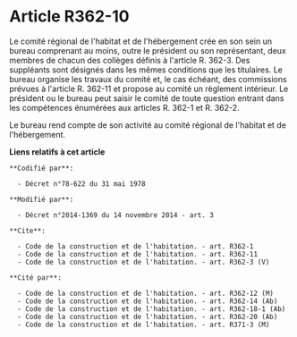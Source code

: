 # Article R362-10

Le comité régional de l'habitat et de l'hébergement crée en son sein un bureau comprenant au moins, outre le président ou son
représentant, deux membres de chacun des collèges définis à l'article R. 362-3. Des suppléants sont désignés dans les mêmes
conditions que les titulaires. Le bureau organise les travaux du comité et, le cas échéant, des commissions prévues à
l'article R. 362-11 et propose au comité un règlement intérieur. Le président ou le bureau peut saisir le comité de toute
question entrant dans les compétences énumérées aux articles R. 362-1 et R. 362-2. 

Le bureau rend compte de son activité au comité régional de l'habitat et de l'hébergement.

**Liens relatifs à cet article**

	**Codifié par**:

	  - Décret n°78-622 du 31 mai 1978

	**Modifié par**:

	  - Décret n°2014-1369 du 14 novembre 2014 - art. 3

	**Cite**:

	  - Code de la construction et de l'habitation. - art. R362-1
	  - Code de la construction et de l'habitation. - art. R362-11
	  - Code de la construction et de l'habitation. - art. R362-3 (V)

	**Cité par**:

	  - Code de la construction et de l'habitation. - art. R362-12 (M)
	  - Code de la construction et de l'habitation. - art. R362-14 (Ab)
	  - Code de la construction et de l'habitation. - art. R362-18-1 (Ab)
	  - Code de la construction et de l'habitation. - art. R362-20 (Ab)
	  - Code de la construction et de l'habitation. - art. R371-3 (M)

